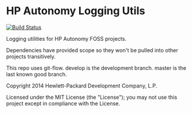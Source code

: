 # HP Autonomy Logging Utils

[![Build Status](https://travis-ci.org/hpautonomy/java-logging.svg?branch=master)](https://travis-ci.org/hpautonomy/java-logging)

Logging utilities for HP Autonomy FOSS projects.

Dependencies have provided scope so they won't be pulled into other projects transitively.

This repo uses git-flow. develop is the development branch. master is the last known good branch.

Copyright 2014 Hewlett-Packard Development Company, L.P.

Licensed under the MIT License (the "License"); you may not use this project except in compliance with the License.
